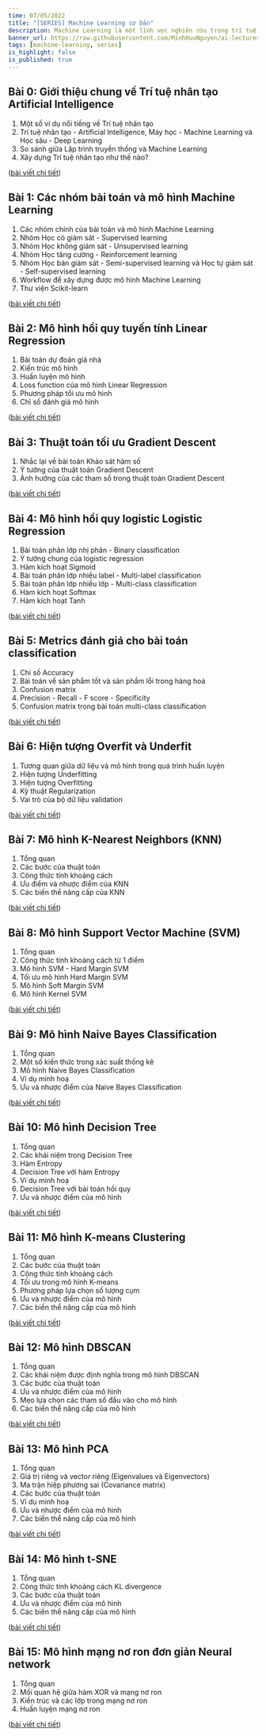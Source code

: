 ```yaml
---
time: 07/05/2022
title: "[SERIES] Machine Learning cơ bản"
description: Machine Learning là một lĩnh vực nghiên cứu trong trí tuệ nhân tạo, mà mục tiêu là phát triển các kỹ thuật giúp máy tính học từ dữ liệu. Bài viết này sẽ tổng hợp danh sách một số kiến thức cơ bản nhất về Machine Learning như các thuật toán ML cơ bản, cách chia dữ liệu, cách đánh giá mô hình, cách tinh chỉnh mô hình ...
banner_url: https://raw.githubusercontent.com/MinhHuuNguyen/ai-lectures/refs/heads/master/3_machine_learning/images/0-ai-introduction/ai_vs_ml_vs_dl.png
tags: [machine-learning, series]
is_highlight: false
is_published: true
---
```


## Bài 0: Giới thiệu chung về Trí tuệ nhân tạo Artificial Intelligence

1. Một số ví dụ nổi tiếng về Trí tuệ nhân tạo
2. Trí tuệ nhân tạo - Artificial Intelligence, Máy học - Machine Learning và Học sâu - Deep Learning
3. So sánh giữa Lập trình truyền thống và Machine Learning
4. Xây dựng Trí tuệ nhân tạo như thế nào?

([bài viết chi tiết](/blog/gioi-thieu-chung-ve-tri-tue-nhan-tao-artificial-intelligence))

## Bài 1: Các nhóm bài toán và mô hình Machine Learning

1. Các nhóm chính của bài toán và mô hình Machine Learning
2. Nhóm Học có giám sát - Supervised learning
3. Nhóm Học không giám sát - Unsupervised learning
4. Nhóm Học tăng cường - Reinforcement learning
5. Nhóm Học bán giám sát - Semi-supervised learning và Học tự giám sát - Self-supervised learning
6. Workflow để xây dựng được mô hình Machine Learning
7. Thư viện Scikit-learn

([bài viết chi tiết](/blog/cac-nhom-bai-toan-va-mo-hinh-machine-learning))

## Bài 2: Mô hình hồi quy tuyến tính Linear Regression

1. Bài toán dự đoán giá nhà
2. Kiến trúc mô hình
3. Huấn luyện mô hình
4. Loss function của mô hình Linear Regression
5. Phương pháp tối ưu mô hình
6. Chỉ số đánh giá mô hình

([bài viết chi tiết](/blog/mo-hinh-hoi-quy-tuyen-tinh-linear-regression))

## Bài 3: Thuật toán tối ưu Gradient Descent

1. Nhắc lại về bài toán Khảo sát hàm số
2. Ý tưởng của thuật toán Gradient Descent
3. Ảnh hưởng của các tham số trong thuật toán Gradient Descent

([bài viết chi tiết](/blog/thuat-toan-toi-uu-gradient-descent))

## Bài 4: Mô hình hồi quy logistic Logistic Regression

1. Bài toán phân lớp nhị phân - Binary classification
2. Ý tưởng chung của logistic regression
3. Hàm kích hoạt Sigmoid
4. Bài toán phân lớp nhiều label - Multi-label classification
5. Bài toán phân lớp nhiều lớp - Multi-class classification
6. Hàm kích hoạt Softmax
7. Hàm kích hoạt Tanh

([bài viết chi tiết](/blog/mo-hinh-hoi-quy-logistic-logistic-regression))

## Bài 5: Metrics đánh giá cho bài toán classification

1. Chỉ số Accuracy
2. Bài toán về sản phẩm tốt và sản phẩm lỗi trong hàng hoá
3. Confusion matrix
4. Precision - Recall - F score - Specificity
5. Confusion matrix trong bài toán multi-class classification

([bài viết chi tiết](/blog/metrics-danh-gia-cho-bai-toan-classification))

## Bài 6: Hiện tượng Overfit và Underfit

1. Tương quan giữa dữ liệu và mô hình trong quá trình huấn luyện
2. Hiện tượng Underfitting
3. Hiện tượng Overfitting
4. Kỹ thuật Regularization
5. Vai trò của bộ dữ liệu validation

([bài viết chi tiết](/blog/hien-tuong-overfit-va-underfit))

## Bài 7: Mô hình K-Nearest Neighbors (KNN)

1. Tổng quan
2. Các bước của thuật toán
3. Công thức tính khoảng cách
4. Ưu điểm và nhược điểm của KNN
5. Các biến thể nâng cấp của KNN

([bài viết chi tiết](/blog/mo-hinh-k-nearest-neighbors-knn))

## Bài 8: Mô hình Support Vector Machine (SVM)

1. Tổng quan
2. Công thức tính khoảng cách từ 1 điểm
3. Mô hình SVM - Hard Margin SVM
4. Tối ưu mô hình Hard Margin SVM
5. Mô hình Soft Margin SVM
6. Mô hình Kernel SVM

([bài viết chi tiết](/blog/mo-hinh-support-vector-machine-svm))

## Bài 9: Mô hình Naive Bayes Classification

1. Tổng quan
2. Một số kiến thức trong xác suất thống kê
3. Mô hình Naive Bayes Classification
4. Ví dụ minh hoạ
5. Ưu và nhược điểm của Naive Bayes Classification

([bài viết chi tiết](/blog/mo-hinh-naive-bayes-classification))

## Bài 10: Mô hình Decision Tree

1. Tổng quan
2. Các khái niệm trong Decision Tree
3. Hàm Entropy
4. Decision Tree với hàm Entropy
5. Ví dụ minh hoạ
6. Decision Tree với bài toán hồi quy
7. Ưu và nhược điểm của mô hình

([bài viết chi tiết](/blog/mo-hinh-decision-tree))

## Bài 11: Mô hình K-means Clustering

1. Tổng quan
2. Các bước của thuật toán
3. Công thức tính khoảng cách
4. Tối ưu trong mô hình K-means
5. Phương pháp lựa chọn số lượng cụm
6. Ưu và nhược điểm của mô hình
7. Các biến thể nâng cấp của mô hình

([bài viết chi tiết](/blog/mo-hinh-k-means-clustering))

## Bài 12: Mô hình DBSCAN

1. Tổng quan
2. Các khái niệm được định nghĩa trong mô hình DBSCAN
3. Các bước của thuật toán
4. Ưu và nhược điểm của mô hình
5. Mẹo lựa chọn các tham số đầu vào cho mô hình
6. Các biến thể nâng cấp của mô hình

([bài viết chi tiết](/blog/mo-hinh-dbscan))

## Bài 13: Mô hình PCA

1. Tổng quan
2. Giá trị riêng và vector riêng (Eigenvalues và Eigenvectors)
3. Ma trận hiệp phương sai (Covariance matrix)
4. Các bước của thuật toán
5. Ví dụ minh hoạ
6. Ưu và nhược điểm của mô hình
7. Các biến thể nâng cấp của mô hình

([bài viết chi tiết](/blog/mo-hinh-pca))

## Bài 14: Mô hình t-SNE

1. Tổng quan
2. Công thức tính khoảng cách KL divergence
3. Các bước của thuật toán
4. Ưu và nhược điểm của mô hình
5. Các biến thể nâng cấp của mô hình

([bài viết chi tiết](/blog/mo-hinh-tsne))

## Bài 15: Mô hình mạng nơ ron đơn giản Neural network

1. Tổng quan
2. Mối quan hệ giữa hàm XOR và mạng nơ ron
3. Kiến trúc và các lớp trong mạng nơ ron
4. Huấn luyện mạng nơ ron

([bài viết chi tiết](/blog/mo-hinh-mang-no-ron-don-gian-neural-network))
